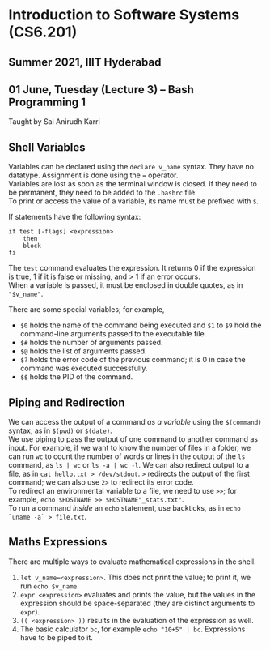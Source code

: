 # Introduction to Software Systems (CS6.201)
## Summer 2021, IIIT Hyderabad
## 01 June, Tuesday (Lecture 3) – Bash Programming 1

Taught by Sai Anirudh Karri

## Shell Variables
Variables can be declared using the `declare v_name` syntax. They have no datatype. Assignment is done using the `=` operator.  
Variables are lost as soon as the terminal window is closed. If they need to be permanent, they need to be added to the `.bashrc` file.  
To print or access the value of a variable, its name must be prefixed with `$`.  

If statements have the following syntax:
    
    if test [-flags] <expression>
        then
        block
    fi
    
The `test` command evaluates the expression. It returns 0 if the expression is true, 1 if it is false or missing, and > 1 if an error occurs.  
When a variable is passed, it must be enclosed in double quotes, as in `"$v_name"`. 

There are some special variables; for example,

* `$0` holds the name of the command being executed and `$1` to `$9` hold the command-line arguments passed to the executable file.
* `$#` holds the number of arguments passed.
* `$@` holds the list of arguments passed.
* `$?` holds the error code of the previous command; it is 0 in case the command was executed successfully.
* `$$` holds the PID of the command.


## Piping and Redirection
We can access the output of a command _as a variable_ using the `$(command)` syntax, as in `$(pwd)` or `$(date)`.  
We use piping to pass the output of one command to another command as input. For example, if we want to know the number of files in a folder, we can run `wc` to count the number of words or lines in the output of the `ls` command, as `ls | wc` or `ls -a | wc -l`.
We can also redirect output to a file, as in `cat hello.txt > /dev/stdout`. `>` redirects the output of the first command; we can also use `2>` to redirect its error code.  
To redirect an environmental variable to a file, we need to use `>>`; for example, `echo $HOSTNAME >> $HOSTNAME"_stats.txt"`.  
To run a command _inside_ an `echo` statement, use backticks, as in ``echo `uname -a` > file.txt``.  

## Maths Expressions
There are multiple ways to evaluate mathematical expressions in the shell.  
1. `let v_name=<expression>`. This does not print the value; to print it, we run `echo $v_name`.  
2. `expr <expression>` evaluates and prints the value, but the values in the expression should be space-separated (they are distinct arguments to `expr`).  
3. `(( <expression> ))` results in the evaluation of the expression as well.  
4. The basic calculator `bc`, for example `echo "10+5" | bc`. Expressions have to be piped to it.  
